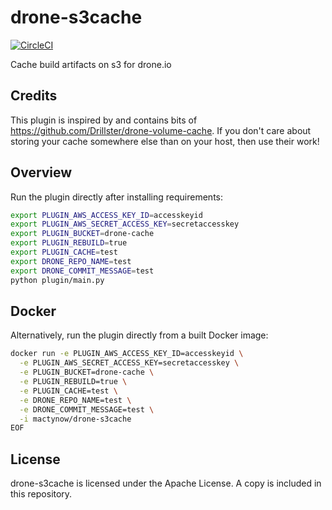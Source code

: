 # drone-s3cache

[![CircleCI](https://circleci.com/gh/MacTynow/drone-s3cache.svg?style=svg)](https://circleci.com/gh/MacTynow/drone-s3cache)

Cache build artifacts on s3 for drone.io


## Credits 

This plugin is inspired by and contains bits of https://github.com/Drillster/drone-volume-cache. If you don't care about storing your cache somewhere else than on your host, then use their work!

## Overview

Run the plugin directly after installing requirements:

```bash
export PLUGIN_AWS_ACCESS_KEY_ID=accesskeyid
export PLUGIN_AWS_SECRET_ACCESS_KEY=secretaccesskey
export PLUGIN_BUCKET=drone-cache
export PLUGIN_REBUILD=true
export PLUGIN_CACHE=test
export DRONE_REPO_NAME=test
export DRONE_COMMIT_MESSAGE=test
python plugin/main.py
```

## Docker

Alternatively, run the plugin directly from a built Docker image:

```bash
docker run -e PLUGIN_AWS_ACCESS_KEY_ID=accesskeyid \
  -e PLUGIN_AWS_SECRET_ACCESS_KEY=secretaccesskey \
  -e PLUGIN_BUCKET=drone-cache \
  -e PLUGIN_REBUILD=true \
  -e PLUGIN_CACHE=test \
  -e DRONE_REPO_NAME=test \
  -e DRONE_COMMIT_MESSAGE=test \
  -i mactynow/drone-s3cache
EOF
```


## License

drone-s3cache is licensed under the Apache License. A copy is included
in this repository.
